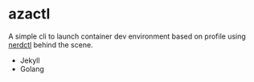 # azactl

A simple cli to launch container dev environment based on profile using [nerdctl](https://github.com/containerd/nerdctl) behind the scene.
- Jekyll
- Golang
